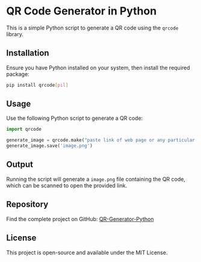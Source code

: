 # QR Code Generator in Python

This is a simple Python script to generate a QR code using the `qrcode` library.

## Installation

Ensure you have Python installed on your system, then install the required package:

```sh
pip install qrcode[pil]
```

## Usage

Use the following Python script to generate a QR code:

```python
import qrcode

generate_image = qrcode.make("paste link of web page or any particular thing , here. You want to generate qr code.")
generate_image.save('image.png')
```

## Output

Running the script will generate a `image.png` file containing the QR code, which can be scanned to open the provided  link.

## Repository

Find the complete project on GitHub: [QR-Generator-Python](https://github.com/shreyash0019/QR-Generator-Python.git)

## License

This project is open-source and available under the MIT License.
